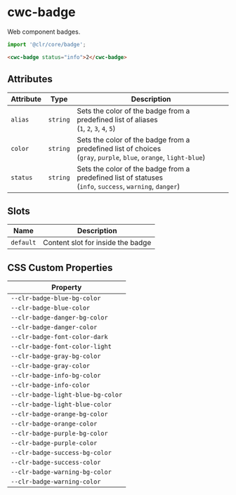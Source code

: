 # cwc-badge

Web component badges.

```typescript
import '@clr/core/badge';
```

```html
<cwc-badge status="info">2</cwc-badge>
```

## Attributes

| Attribute | Type     | Description                                      |
|-----------|----------|--------------------------------------------------|
| `alias`   | `string` | Sets the color of the badge from a predefined list of aliases <br/> (`1`, `2`, `3`, `4`, `5`) |
| `color`   | `string` | Sets the color of the badge from a predefined list of choices <br/> (`gray`, `purple`, `blue`, `orange`, `light-blue`) |
| `status`  | `string` | Sets the color of the badge from a predefined list of statuses <br/> (`info`, `success`, `warning`, `danger`) |

## Slots

| Name      | Description                       |
|-----------|-----------------------------------|
| `default` | Content slot for inside the badge |

## CSS Custom Properties

| Property                          |
|-----------------------------------|
| `--clr-badge-blue-bg-color`       |
| `--clr-badge-blue-color`          |
| `--clr-badge-danger-bg-color`     |
| `--clr-badge-danger-color`        |
| `--clr-badge-font-color-dark`     |
| `--clr-badge-font-color-light`    |
| `--clr-badge-gray-bg-color`       |
| `--clr-badge-gray-color`          |
| `--clr-badge-info-bg-color`       |
| `--clr-badge-info-color`          |
| `--clr-badge-light-blue-bg-color` |
| `--clr-badge-light-blue-color`    |
| `--clr-badge-orange-bg-color`     |
| `--clr-badge-orange-color`        |
| `--clr-badge-purple-bg-color`     |
| `--clr-badge-purple-color`        |
| `--clr-badge-success-bg-color`    |
| `--clr-badge-success-color`       |
| `--clr-badge-warning-bg-color`    |
| `--clr-badge-warning-color`       |
